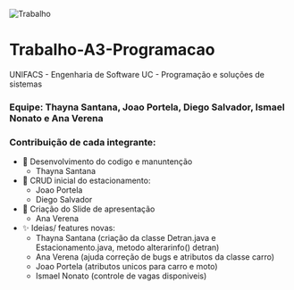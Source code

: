 
![Trabalho](https://github.com/ThaynaSantana/Trabalho-A3-Programacao/assets/88935936/1a1f0e5f-7c79-4952-9a9f-c5cd8585d60a)

# Trabalho-A3-Programacao
UNIFACS - Engenharia de Software
UC - Programação e soluções de sistemas
### Equipe: Thayna Santana, Joao Portela, Diego Salvador, Ismael Nonato e Ana Verena
### Contribuição de cada integrante:
- 🎯 Desenvolvimento do codigo e manuntenção
  - Thayna Santana
- 👶 CRUD inicial do estacionamento:
  - Joao Portela
  - Diego Salvador
- 🎫 Criação do Slide de apresentação
  - Ana Verena
- ✨ Ideias/ features novas:
  - Thayna Santana (criação da classe Detran.java e Estacionamento.java, metodo alterarinfo() detran)
  - Ana Verena (ajuda correção de bugs e atributos da classe carro)
  - Joao Portela (atributos unicos para carro e moto)
  - Ismael Nonato (controle de vagas disponiveis)
